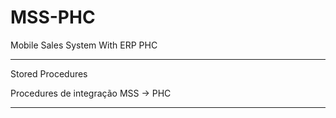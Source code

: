 # MSS-PHC
Mobile Sales System With ERP PHC

******************************************************************************

Stored Procedures

Procedures de integração MSS -> PHC

******************************************************************************
